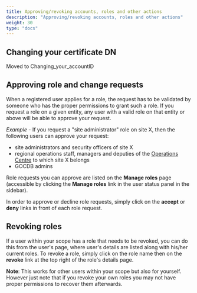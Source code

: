 ```yaml
---
title: Approving/revoking accounts, roles and other actions
description: "Approving/revoking accounts, roles and other actions"
weight: 30
type: "docs"
---
```


## Changing your certificate DN

Moved to Changing_your_accountID

## Approving role and change requests

When a registered user applies for a role, the request has to be validated by
someone who has the proper permissions to grant such a role. If you request a
role on a given entity, any user with a valid role on that entity or above will
be able to approve your request.

*Example* - If you request a "site administrator" role on site X, then the
following users can approve your request:

- site administrators and security officers of site X
- regional operations staff, managers and deputies of the
[Operations Centre](https://confluence.egi.eu/display/EGIG/Operations+Centre)
to which site X belongs
- GOCDB admins

Role requests you can approve are listed on the **Manage roles** page (accessible
by clicking the **Manage roles** link in the user status panel in the sidebar).

In order to approve or decline role requests, simply click on the **accept** or
**deny** links in front of each role request.

## Revoking roles

If a user within your scope has a role that needs to be revoked, you can do this
from the user's page, where user's details are listed along with his/her current
roles. To revoke a role, simply click on the role name then on the **revoke**
link at the top right of the role's details page.

**Note**: This works for other users within your scope but also for yourself.
However just note that if you revoke your own roles you may not have proper
permissions to recover them afterwards.
